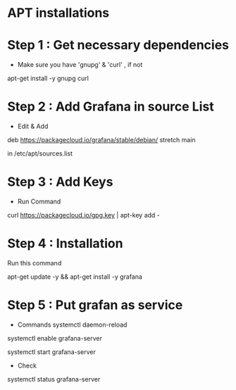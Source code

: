 
# APT installations

# Step 1 : Get necessary dependencies 
- Make sure you have 'gnupg' & 'curl' , if not 

apt-get install -y gnupg curl

# Step 2 : Add Grafana in source List 
- Edit & Add 

deb https://packagecloud.io/grafana/stable/debian/ stretch main

in /etc/apt/sources.list  

# Step 3 : Add Keys 
- Run Command 

curl https://packagecloud.io/gpg.key | apt-key add -

# Step 4 : Installation 
Run this command

apt-get update -y && apt-get install -y grafana

# Step 5 : Put grafan as service 
- Commands 
systemctl daemon-reload

systemctl enable grafana-server

systemctl start grafana-server

- Check 

systemctl status grafana-server
